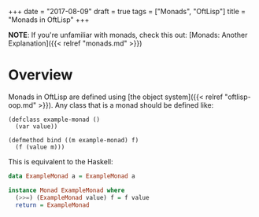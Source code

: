 +++
date = "2017-08-09"
draft = true
tags = ["Monads", "OftLisp"]
title = "Monads in OftLisp"
+++

**NOTE**: If you're unfamiliar with monads, check this out: [Monads: Another Explanation]({{< relref "monads.md" >}})

# Overview

Monads in OftLisp are defined using [the object system]({{< relref "oftlisp-oop.md" >}}).
Any class that is a monad should be defined like:

```oftlisp
(defclass example-monad ()
  (var value))

(defmethod bind ((m example-monad) f)
  (f (value m)))
```

This is equivalent to the Haskell:

```haskell
data ExampleMonad a = ExampleMonad a

instance Monad ExampleMonad where
  (>>=) (ExampleMonad value) f = f value
  return = ExampleMonad
```
